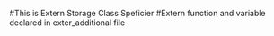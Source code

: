 #This is Extern Storage Class Speficier
#Extern function and variable declared in exter_additional file
